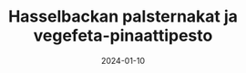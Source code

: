 ---
title: "Hasselbackan palsternakat ja vegefeta-pinaattipesto"
image: "https://chocochili.net/app/uploads/2021/11/hasselbackan-palsternakat-300x200.jpg"
date: 2024-01-10
receipt_url: "https://chocochili.net/2021/12/hasselbackan-palsternakat-ja-vegefeta-pinaattipesto/"
---